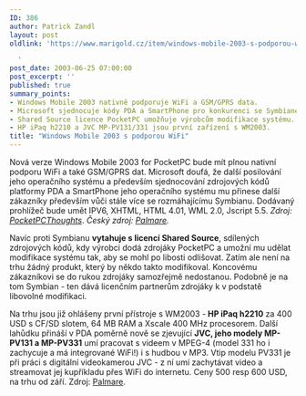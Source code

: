 ```yaml
---
ID: 386
author: Patrick Zandl
layout: post
oldlink: 'https://www.marigold.cz/item/windows-mobile-2003-s-podporou-wifi

  '
post_date: 2003-06-25 07:00:00
post_excerpt: ''
published: true
summary_points:
- Windows Mobile 2003 nativně podporuje WiFi a GSM/GPRS data.
- Microsoft sjednocuje kódy PDA a SmartPhone pro konkurenci se Symbianem.
- Shared Source licence PocketPC umožňuje výrobcům modifikace systému.
- HP iPaq h2210 a JVC MP-PV131/331 jsou první zařízení s WM2003.
title: "Windows Mobile 2003 s podporou WiFi"
---
```


<p>
Nová verze Windows Mobile 2003 for PocketPC bude mít plnou nativní podporu WiFi a také GSM/GPRS dat. Microsoft doufá, že další posilování jeho operačního systému a především sjednocování zdrojových kódů platformy PDA a SmartPhone jeho operačního systému mu přinese další zákazníky především vůči stále více se rozmáhajícímu Symbianu. Dodávaný prohlížeč bude umět IPV6, XHTML, HTML 4.01, WML 2.0, Jscript 5.5. <EM>Zdroj: </EM><A href="http://www.pocketpcthoughts.com/forums/viewtopic.php?p=125125" target=_blank><EM>PocketPCThoughts</EM></A>. <EM>Český zdroj: </EM><A href="http://www.palmare.cz/PocketPC_WinCE/WinCE_Utility/ppc2003030624.html" target=_blank><EM>Palmare</EM></A><EM>.</EM></p>

<p>
Navíc proti Symbianu <STRONG>vytahuje s licencí Shared Source</STRONG>, sdílených zdrojových kódů, kdy výrobci dodá zdrojáky PocketPC a umožní mu udělat modifikace systému tak, aby se mohl po libosti odlišovat. Zatím ale není na trhu žádný produkt, který by někdo takto modifikoval. Koncovému zákazníkovi se do rukou zdrojáky samozřejmě nedostanou. Podobně je na tom Symbian - ten dává licenčním partnerům zdrojáky k v podstatě libovolné modifikaci. </p>

<p>
Na trhu jsou již ohlášeny první přístroje s WM2003 -<STRONG> HP iPaq h2210</STRONG> za 400 USD s CF/SD slotem, 64 MB RAM a Xscale 400 MHz procesorem. Další lahůdku přináší v PDA poměrně nově se zjevující <STRONG>JVC, jeho modely MP-PV131 a MP-PV331</STRONG> umí pracovat s videem v MPEG-4 (model 331 ho i zachycuje a má integrované WiFi!)&#160;i s hudbou v MP3. Vtip modelu PV331 je při práci s digitální videokamerou JVC - z ní umí zachytávat video a streamovat jej kupříkladu přes WiFi do internetu. Ceny 500 resp 600 USD, na trhu od září. Zdroj: <A href="http://www.palmare.cz/PocketPC_WinCE/WinCE_Hardware/jvc_ppc030624.html" target=_blank>Palmare</A>.</p>